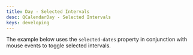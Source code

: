 ```yaml
---
title: Day - Selected Intervals
desc: QCalendarDay - Selected Intervals
keys: developing
---
```

The example below uses the `selected-dates` property in conjunction with mouse events to toggle selected intervals.

<example-viewer
  title="Selected Intervals"
  file="DaySelectedIntervals"
  codepen-title="QCalendarDay"
/>
